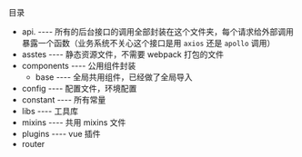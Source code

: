 目录

- api.  ---- 所有的后台接口的调用全部封装在这个文件夹，每个请求给外部调用暴露一个函数（业务系统不关心这个接口是用 `axios` 还是 `apollo` 调用）
- asstes ---- 静态资源文件，不需要 webpack 打包的文件
- components ---- 公用组件封装
  - base ---- 全局共用组件，已经做了全局导入
- config ---- 配置文件，环境配置
- constant ---- 所有常量
- libs ---- 工具库
- mixins ----  共用 mixins 文件
- plugins ---- vue 插件
- router